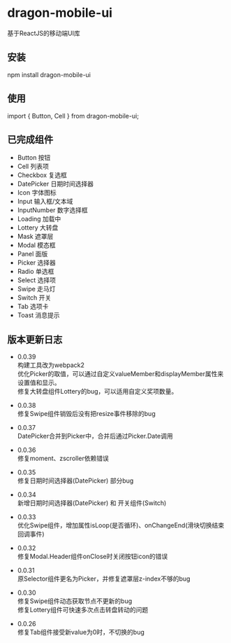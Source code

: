 # dragon-mobile-ui
  基于ReactJS的移动端UI库
  
## 安装
  npm install dragon-mobile-ui
  
## 使用
  import { Button, Cell } from dragon-mobile-ui;

## 已完成组件
- Button 按钮
- Cell 列表项
- Checkbox 复选框
- DatePicker 日期时间选择器
- Icon 字体图标
- Input 输入框/文本域
- InputNumber 数字选择框
- Loading 加载中
- Lottery 大转盘
- Mask 遮罩层
- Modal 模态框
- Panel 面版
- Picker 选择器
- Radio 单选框
- Select 选择项
- Swipe 走马灯
- Switch 开关
- Tab 选项卡
- Toast 消息提示

## 版本更新日志

- 0.0.39  
  构建工具改为webpack2  
  优化Picker的取值，可以通过自定义valueMember和displayMember属性来设置值和显示。  
  修复大转盘组件Lottery的bug，可以适用自定义奖项数量。

- 0.0.38  
  修复Swipe组件销毁后没有把resize事件移除的bug

- 0.0.37  
  DatePicker合并到Picker中，合并后通过Picker.Date调用

- 0.0.36  
  修复moment、zscroller依赖错误

- 0.0.35  
  修复日期时间选择器(DatePicker) 部分bug

- 0.0.34  
  新增日期时间选择器(DatePicker) 和 开关组件(Switch)

- 0.0.33  
  优化Swipe组件，增加属性isLoop(是否循环)、onChangeEnd(滑块切换结束回调事件)

- 0.0.32  
  修复Modal.Header组件onClose时关闭按钮icon的错误

- 0.0.31  
  原Selector组件更名为Picker，并修复遮罩层z-index不够的bug

- 0.0.30  
  修复Swipe组件动态获取节点不更新的bug  
  修复Lottery组件可快速多次点击转盘转动的问题
  
- 0.0.26  
  修复Tab组件接受新value为0时，不切换的bug

